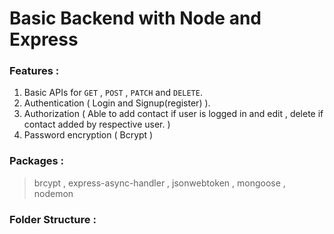 # Basic Backend with Node and Express
### Features : 
1. Basic APIs for `GET` , `POST` , `PATCH` and `DELETE`.
2. Authentication ( Login and Signup(register) ).
3. Authorization ( Able to add contact if user is logged in and edit , delete if contact added by respective user. )
4. Password encryption ( Bcrypt )


### Packages :
> brcypt , express-async-handler , jsonwebtoken , mongoose , nodemon


### Folder Structure : 
